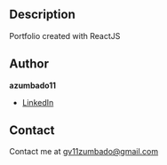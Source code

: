## Description
  Portfolio created with ReactJS

## Author
**azumbado11**
* [LinkedIn](https://www.linkedin.com/in/azumbado11)

## Contact
Contact me at gv11zumbado@gmail.com


